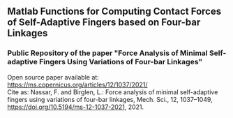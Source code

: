 ## Matlab Functions for Computing Contact Forces of Self-Adaptive Fingers based on Four-bar Linkages
### Public Repository of the paper "Force Analysis of Minimal Self-adaptive Fingers Using Variations of Four-bar Linkages"
Open source paper available at: https://ms.copernicus.org/articles/12/1037/2021/<br/>
Cite as: Nassar, F. and Birglen, L.: Force analysis of minimal self-adaptive fingers using variations of four-bar linkages, Mech. Sci., 12, 1037–1049, https://doi.org/10.5194/ms-12-1037-2021, 2021. 
